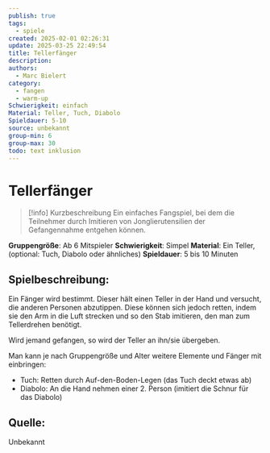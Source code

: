 ```yaml
---
publish: true
tags:
  - spiele
created: 2025-02-01 02:26:31
update: 2025-03-25 22:49:54
title: Tellerfänger
description: 
authors:
  - Marc Bielert
category:
  - fangen
  - warm-up
Schwierigkeit: einfach
Material: Teller, Tuch, Diabolo
Spieldauer: 5-10
source: unbekannt
group-min: 6
group-max: 30
todo: text inklusion
---
```


# Tellerfänger

> [!info] Kurzbeschreibung
> Ein einfaches Fangspiel, bei dem die Teilnehmer durch Imitieren von Jonglierutensilien der Gefangennahme entgehen können.

**Gruppengröße**: Ab 6 Mitspieler
**Schwierigkeit**: Simpel
**Material**: Ein Teller, (optional: Tuch, Diabolo oder ähnliches)
**Spieldauer**: 5 bis 10 Minuten

## **Spielbeschreibung**:

Ein Fänger wird bestimmt. Dieser hält einen Teller in der Hand und versucht, die anderen Personen abzutippen. Diese können sich jedoch retten, indem sie den Arm in die Luft strecken und so den Stab imitieren, den man zum Tellerdrehen benötigt.

Wird jemand gefangen, so wird der Teller an ihn/sie übergeben.

Man kann je nach Gruppengröße und Alter weitere Elemente und Fänger mit einbringen:

*   Tuch: Retten durch Auf-den-Boden-Legen (das Tuch deckt etwas ab)
*   Diabolo: An die Hand nehmen einer 2. Person (imitiert die Schnur für das Diabolo)

## **Quelle**:

Unbekannt
